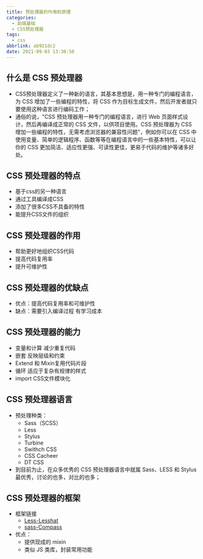 ```yaml
---
title: 预处理器的作用和原理
categories:
  - 前端基础
  - CSS预处理器
tags:
  - css
abbrlink: ab921dc2
date: 2021-09-03 13:30:50
---
```


## 什么是 CSS 预处理器
- CSS预处理器定义了一种新的语言，其基本思想是，用一种专门的编程语言，为 CSS 增加了一些编程的特性，将 CSS 作为目标生成文件，然后开发者就只要使用这种语言进行编码工作；
- 通俗的说，"CSS 预处理器用一种专门的编程语言，进行 Web 页面样式设计，然后再编译成正常的 CSS 文件，以供项目使用。CSS 预处理器为 CSS 增加⼀些编程的特性，无需考虑浏览器的兼容性问题"，例如你可以在 CSS 中使用变量、简单的逻辑程序、函数等等在编程语言中的一些基本特性，可以让你的 CSS 更加简洁、适应性更强、可读性更佳，更易于代码的维护等诸多好处。

## CSS 预处理器的特点
- 基于css的另一种语言 
- 通过工具编译成CSS 
- 添加了很多CSS不具备的特性 
- 能提升CSS文件的组织 

## CSS 预处理器的作用
- 帮助更好地组织CSS代码 
- 提高代码复用率 
- 提升可维护性 

## CSS 预处理器的优缺点
- 优点：提高代码复用率和可维护性 
- 缺点：需要引入编译过程 有学习成本 

## CSS 预处理器的能力
- 变量和计算 减少重复代码 
- 嵌套 反映层级和约束 
- Extend 和 Mixin复用代码片段 
- 循环 适应于复杂有规律的样式 
- import CSS文件模块化 

## CSS 预处理器语言
- 预处理种类：
  - Sass（SCSS） 
  - Less 
  - Stylus 
  - Turbine 
  - Swithch CSS 
  - CSS Cacheer 
  - DT CSS 
- 到目前为止，在众多优秀的 CSS 预处理器语言中就属 Sass、LESS 和 Stylus 最优秀，讨论的也多，对比的也多；

## CSS 预处理器的框架
- 框架链接
  - [Less-Lesshat](http://ecomfe.github.io/est/)
  - [sass-Compass](http://compass-style.org/)
- 优点：
  - 提供现成的 mixin 
  - 类似 JS 类库，封装常用功能

